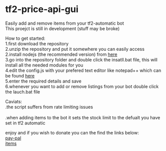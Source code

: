 # tf2-price-api-gui<br />
Easily add and remove items from your tf2-automatic bot<br />
This proejct is still in development (stuff may be broke) 

How to get started:<br />
1.first download the repository<br />
2.unzip the repository and put it somewhere you can easily access<br />
2.install nodejs (the recommended version) from [here](https://nodejs.org/en/)<br />
3.go into the repository folder and double click the insatll.bat file, this will install all the needed modules for you<br />
4.edit the config.js with your prefered text editor like notepad++ which can be found [here](https://notepad-plus-plus.org/)<br />
5.enter the required details and save<br />
6.whenever you want to add or remove listings from your bot double click the lauch.bat file<br />

Caviats:<br />
.the script suffers from rate limiting issues<br />  
.when adding items to the bot it sets the stock limit to the defualt you have set in tf2 automatic<br /> 

enjoy and if you wish to donate you can the find the links below:<br /> 
[pay-pal](https://www.paypal.me/w3bb0)<br />
[items](https://steamcommunity.com/tradeoffer/new/?partner=42975919&token=Gg_ChxfV)<br />

